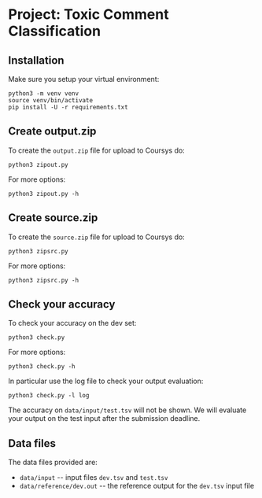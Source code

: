# Project: Toxic Comment Classification

## Installation

Make sure you setup your virtual environment:

    python3 -m venv venv
    source venv/bin/activate
    pip install -U -r requirements.txt

## Create output.zip

To create the `output.zip` file for upload to Coursys do:

    python3 zipout.py

For more options:

    python3 zipout.py -h

## Create source.zip

To create the `source.zip` file for upload to Coursys do:

    python3 zipsrc.py

For more options:

    python3 zipsrc.py -h

## Check your accuracy

To check your accuracy on the dev set:

    python3 check.py

For more options:

    python3 check.py -h

In particular use the log file to check your output evaluation:

    python3 check.py -l log

The accuracy on `data/input/test.tsv` will not be shown.  We will
evaluate your output on the test input after the submission deadline.

## Data files

The data files provided are:

* `data/input` -- input files `dev.tsv` and `test.tsv`
* `data/reference/dev.out` -- the reference output for the `dev.tsv` input file

